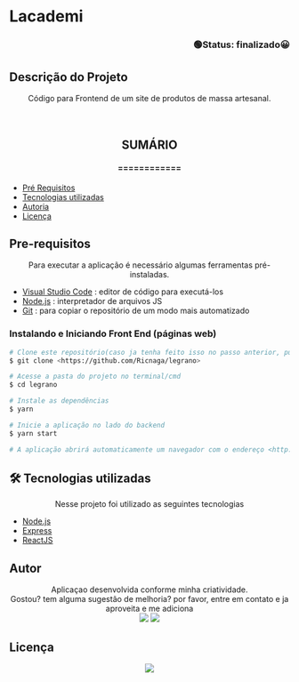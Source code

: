 # Lacademi
### <div align="right">🟢Status: finalizado😀 </div>

## Descrição do Projeto
<div align="center">Código para Frontend de um site de produtos de massa artesanal.</div>
<br><br>

## <div align="center">SUMÁRIO</div>
#### <div align="center">============</div>
<!--ts-->
* [Pré Requisitos](#Pre-requisitos)
* [Tecnologias utilizadas](#tecnologias-utilizadas)
* [Autoria](#Autor)
* [Licença](#Licença)
<!--te-->

 ## Pre-requisitos
<div align="center"> Para executar a aplicação é necessário algumas ferramentas pré-instaladas.</div>

* [Visual Studio Code](https://code.visualstudio.com/) : editor de código para executá-los
* [Node.js](https://nodejs.org/en/) : interpretador de arquivos JS
* [Git](https://git-scm.com) : para copiar o repositório de um modo mais automatizado

### Instalando e Iniciando Front End (páginas web)

```bash
# Clone este repositório(caso ja tenha feito isso no passo anterior, pule para o próximo comando)
$ git clone <https://github.com/Ricnaga/legrano>

# Acesse a pasta do projeto no terminal/cmd
$ cd legrano

# Instale as dependências
$ yarn

# Inicie a aplicação no lado do backend
$ yarn start

# A aplicação abrirá automaticamente um navegador com o endereço <http://localhost:3000>
```

## 🛠 Tecnologias utilizadas
<div align="center"> Nesse projeto foi utilizado as seguintes tecnologias</div>

- [Node.js](https://nodejs.org/en/)
- [Express](https://expressjs.com/pt-br/)
- [ReactJS](https://pt-br.reactjs.org/)

## Autor
<div align="center">Aplicaçao desenvolvida conforme minha criatividade.<br>
Gostou? tem alguma sugestão de melhoria? por favor, entre em contato e ja aproveita e me adiciona
<div align="center">
<a href="https://www.linkedin.com/in/ricardo-nagatomy-56553254"><img src="https://img.shields.io/badge/-RicardoNaga-blue?style=flat-square&logo=Linkedin&logoColor=white"></a>
<a href="https://app.rocketseat.com.br/me/ricardo-nagatomy-08130"><img src="https://img.shields.io/badge/-Rocketseat-000?style=flat-square&logo=&logoColor=white"></a></div></div>


## Licença
<div align="center">
<a href="https://img.shields.io/github/license/Ricnaga/legrano">
<img src="https://img.shields.io/github/license/Ricnaga/legrano">
</a>
</div>
